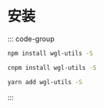 # 安装
::: code-group
```bash [npm]
npm install wgl-utils -S
```
```bash [cnpm]
cnpm install wgl-utils -S
```
```bash [yarn]
yarn add wgl-utils -S
```
:::
